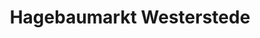 ---
title: "Hagebaumarkt Westerstede"
url: /westerstede/hagebaumarkt-westerstede/
shop: Baumarkt
---
